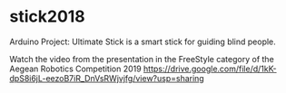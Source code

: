 # stick2018
Arduino Project: Ultimate Stick is a smart stick for guiding blind people.

Watch the video from the presentation in the FreeStyle category of the Aegean Robotics Competition 2019
https://drive.google.com/file/d/1kK-dpS8i6jL-eezoB7iR_DnVsRWjvjfg/view?usp=sharing
